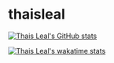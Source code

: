 # thaisleal
[![Thais Leal's GitHub stats](https://github-readme-stats.vercel.app/api?username=thaispll)](https://github.com/thaispll/github-readme-stats)

[![Thais Leal's wakatime stats](https://github-readme-stats.vercel.app/api/wakatime?username=thaispll)](https://github.com/thais.pll/github-readme-stats)
